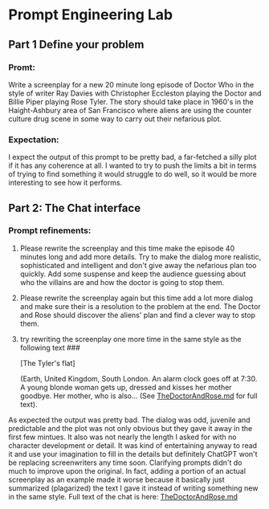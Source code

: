 # Prompt Engineering Lab

## Part 1 Define your problem

### Promt:

Write a screenplay for a new 20 minute long episode of Doctor Who in the style of writer Ray Davies with Christopher Eccleston playing the Doctor and Billie Piper playing Rose Tyler.  The story should take place in 1960's in the Haight-Ashbury area of San Francisco where aliens are using the counter culture drug scene in some way to carry out their nefarious plot.  

### Expectation:   

I expect the output of this prompt to be pretty bad, a far-fetched a silly plot if it has any coherence at all.  I wanted to try to push the limits a bit in terms of trying to find something it would struggle to do well, so it would be more interesting to see how it performs.

## Part 2: The Chat interface

### Prompt refinements:

1. Please rewrite the screenplay and this time make the episode 40 minutes long and add more details.  Try to make the dialog more realistic, sophisticated and intelligent and don't give away the nefarious plan too quickly.  Add some suspense and keep the audience guessing about who the villains are and how the doctor is going to stop them.
2. Please rewrite the screenplay again but this time add a lot more dialog and make sure their is a resolution to the problem at the end.  The Doctor and Rose should discover the aliens' plan and find a clever way to stop them.
3. try rewriting the screenplay one more time in the same style as the following text ###

	[The Tyler's flat]
	
	(Earth, United Kingdom, South London. An alarm clock goes off at 7:30. A young blonde woman gets up, dressed and kisses her mother goodbye. Her mother, who is also...  (See [TheDoctorAndRose.md](TheDoctorAndRose.md) for full text).

As expected the output was pretty bad.  The dialog was odd, juvenile and predictable and the plot was not only obvious but they gave it away in the first few mintues.  It also was not nearly the length I asked for with no character development or detail.  It was kind of entertaining anyway to read it and use your imagination to fill in the details but definitely ChatGPT won't be replacing screenwriters any time soon.  Clarifying prompts didn't do much to improve upon the original. In fact, adding a portion of an actual screenplay as an example made it worse because it basically just summarized (plagarized) the text I gave it instead of writing something new in the same style.  Full text of the chat is here: [TheDoctorAndRose.md](TheDoctorAndRose.md)
